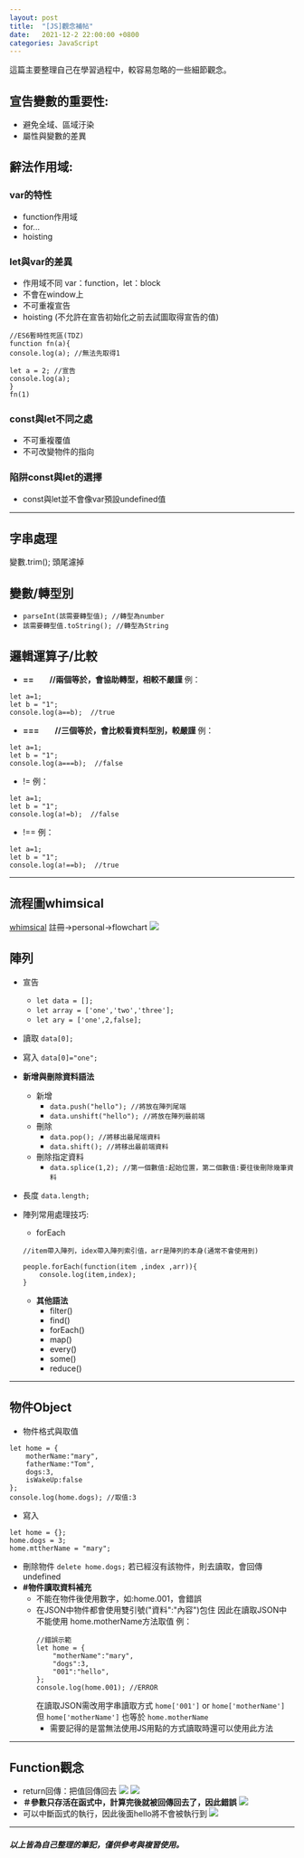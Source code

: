 ```yaml
---
layout: post
title:  "[JS]觀念補帖"
date:   2021-12-2 22:00:00 +0800
categories: JavaScript
---
```

這篇主要整理自己在學習過程中，較容易忽略的一些細節觀念。

## 宣告變數的重要性:

* 避免全域、區域汙染
* 屬性與變數的差異

## 辭法作用域:

### var的特性

* function作用域
* for...
* hoisting

### let與var的差異

* 作用域不同 var：function，let：block
* 不會在window上
* 不可重複宣告
* hoisting (不允許在宣告初始化之前去試圖取得宣告的值)

```
//ES6暫時性死區(TDZ)
function fn(a){
console.log(a); //無法先取得1

let a = 2; //宣告          
console.log(a);         
}                           
fn(1)
```

### const與let不同之處

* 不可重複覆值
* 不可改變物件的指向

### 陷阱const與let的選擇  

* const與let並不會像var預設undefined值  

---

## 字串處理
變數.trim();
頭尾濾掉
## 變數/轉型別
* `parseInt(該需要轉型值); //轉型為number`
* `該需要轉型值.toString(); //轉型為String`

## 邏輯運算子/比較

* **==　　//兩個等於，會協助轉型，相較不嚴謹**
例：
```
let a=1;
let b = "1";
console.log(a==b);  //true
```

* **===　　//三個等於，會比較看資料型別，較嚴謹**
例：
```
let a=1;
let b = "1";
console.log(a===b);  //false
```

* !=
例：
```
let a=1;
let b = "1";
console.log(a!=b);  //false
```

* !==
例：
```
let a=1;
let b = "1";
console.log(a!==b);  //true
```

---

## 流程圖whimsical

[whimsical](https://whimsical.com/)
註冊->personal->flowchart
![](https://i.imgur.com/nExiV1G.png)

## 陣列
* 宣告
    * `let data = [];`
    * `let array = ['one','two','three'];`
    * `let ary = ['one',2,false];`

* 讀取
`data[0];`
* 寫入
`data[0]="one";`
* **新增與刪除資料語法**
    * 新增
        * `data.push("hello"); //將放在陣列尾端` 
        * `data.unshift("hello"); //將放在陣列最前端` 
    * 刪除
        * `data.pop(); //將移出最尾端資料` 
        * `data.shift(); //將移出最前端資料` 
    * 刪除指定資料
        * `data.splice(1,2); //第一個數值:起始位置，第二個數值:要往後刪除幾筆資料`
* 長度
`data.length;`
* 陣列常用處理技巧:
    * forEach

    ```
    //item帶入陣列，idex帶入陣列索引值，arr是陣列的本身(通常不會使用到)

    people.forEach(function(item ,index ,arr)){
        console.log(item,index);
    }
    ```

    * **其他語法**
        * filter()
        * find()
        * forEach()
        * map()
        * every()
        * some()
        * reduce()

---

## 物件Object
* 物件格式與取值
```
let home = {
    motherName:"mary",
    fatherName:"Tom",
    dogs:3,
    isWakeUp:false
};
console.log(home.dogs); //取值:3
```
* 寫入
```
let home = {};
home.dogs = 3;
home.mttherName = "mary";
```
* 刪除物件
`delete home.dogs;`
若已經沒有該物件，則去讀取，會回傳undefined
* **#物件讀取資料補充**
    * 不能在物件後使用數字，如:home.001，會錯誤
    * 在JSON中物件都會使用雙引號("資料":"內容")包住
        因此在讀取JSON中不能使用 home.motherName方法取值
        例：
        ```
        //錯誤示範
        let home = {
            "motherName":"mary",
            "dogs":3,
            "001":"hello",
        };
        console.log(home.001); //ERROR
        ```
        在讀取JSON需改用字串讀取方式 `home['001']` or `home['motherName']`
        但 `home['motherName']` 也等於 `home.motherName`
        * 需要記得的是當無法使用JS用點的方式讀取時還可以使用此方法

---

## Function觀念
* return回傳：把值回傳回去
![](https://i.imgur.com/O6WC2fU.png)
![](https://i.imgur.com/6RCSIIa.png)
* **＃參數只存活在函式中，計算完後就被回傳回去了，因此錯誤**
![](https://i.imgur.com/jpYh3sh.png)
* 可以中斷函式的執行，因此後面hello將不會被執行到
![](https://i.imgur.com/1xSyvgg.png)

---

##### 以上皆為自己整理的筆記，僅供參考與複習使用。